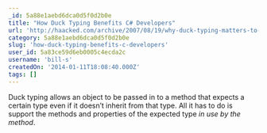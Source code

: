 ```yaml
---
_id: 5a88e1aebd6dca0d5f0d2b0e
title: "How Duck Typing Benefits C# Developers"
url: 'http://haacked.com/archive/2007/08/19/why-duck-typing-matters-to-c-developers.aspx/'
category: 5a88e1aebd6dca0d5f0d2b0e
slug: 'how-duck-typing-benefits-c-developers'
user_id: 5a83ce59d6eb0005c4ecda2c
username: 'bill-s'
createdOn: '2014-01-11T18:08:40.000Z'
tags: []
---
```


Duck typing allows an object to be passed in to a method that expects a certain type even if it doesn’t inherit from that type. All it has to do is support the methods and properties of the expected type <em>in use by the method</em>.
